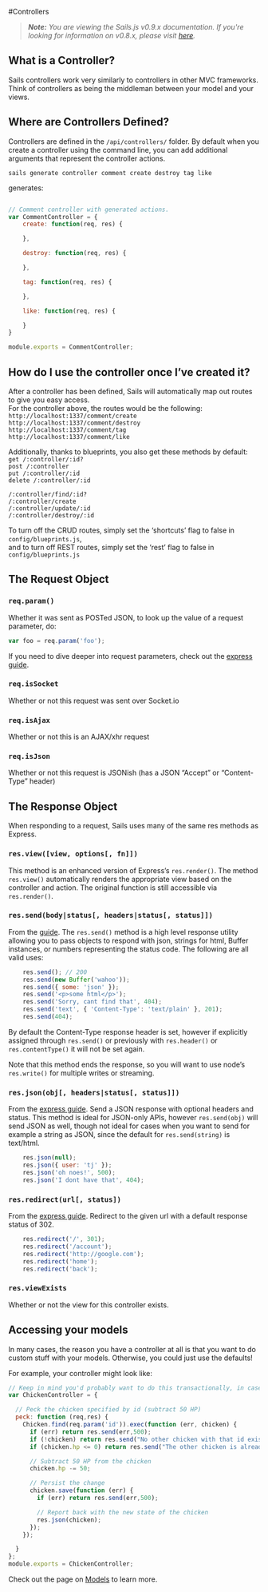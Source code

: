 #Controllers
> _**Note:** You are viewing the Sails.js v0.9.x documentation.  If you're looking for information on v0.8.x, please visit [here](http://08x.sailsjs.org)._

## What is a Controller?
Sails controllers work very similarly to controllers in other MVC frameworks. Think of controllers
as being the middleman between your model and your views.

## Where are Controllers Defined?
Controllers are defined in the `/api/controllers/` folder. By default when you create a
controller using the command line, you can add additional arguments that represent the controller
actions.

```
sails generate controller comment create destroy tag like
```
generates:
```javascript

// Comment controller with generated actions.
var CommentController = {
	create: function(req, res) {

	},

	destroy: function(req, res) {

	},

	tag: function(req, res) {

	},

	like: function(req, res) {

	}
}

module.exports = CommentController;
```

<!--
Alternively if you add a federated flag [[[2]]] to the end of your generate controller command the
controller will be created as a folder with each action being its own file. This is useful if
your actions contain a bunch of logic. No more super long controller files! The best part about this
is that, routing to these actions works the exact same way!

[[[3]]]
will create the directory, **api/controllers/comment/** with three files 
**/api/controllers/comment/create.js**,
**/api/controllers/comment/destory.js**, and
**/api/controllers/comment/tag.js**.

-->

## How do I use the controller once I&rsquo;ve created it?
After a controller has been defined, Sails will automatically map out routes to give you easy access.  
For the controller above, the routes would be the following:  
`http://localhost:1337/comment/create`  
`http://localhost:1337/comment/destroy`  
`http://localhost:1337/comment/tag`  
`http://localhost:1337/comment/like`  

Additionally, thanks to blueprints, you also get these methods by default:  
`get /:controller/:id?`  
`post /:controller`  
`put /:controller/:id`  
`delete /:controller/:id`  

`/:controller/find/:id?`  
`/:controller/create`  
`/:controller/update/:id`  
`/:controller/destroy/:id`  

To turn off the CRUD routes, simply set the &lsquo;shortcuts&rsquo; flag to false in `config/blueprints.js`,  
and to turn off REST routes, simply set the &lsquo;rest&rsquo; flag to false in `config/blueprints.js`

## The Request Object

### `req.param()`
Whether it was sent as POSTed JSON, to look up the value of a request parameter, do:

```javascript
var foo = req.param('foo');
```

If you need to dive deeper into request parameters, check out the <a href="http://expressjs.com/api.html#req.param">express guide</a>.


### `req.isSocket`
Whether or not this request was sent over Socket.io

### `req.isAjax`
Whether or not this is an AJAX/xhr request

### `req.isJson`
Whether or not this request is JSONish (has a JSON &ldquo;Accept&rdquo; or &ldquo;Content-Type&rdquo; header)


## The Response Object
When responding to a request, Sails uses many of the same res methods as Express.

### `res.view([view, options[, fn]])`
This method is an enhanced version of  Express&rsquo;s `res.render()`. The method `res.view()`
automatically renders the appropriate view based on the controller and action. The original function
is still accessible via `res.render()`.

### `res.send(body|status[, headers|status[, status]])`
From the <a href="http://expressjs.com/api.html#res.send"> guide</a>.
The `res.send()` method is a high level response utility allowing you to pass objects to respond
with json, strings for html, Buffer instances, or numbers representing the status code. The
following are all valid uses:

```javascript
	res.send(); // 200
	res.send(new Buffer('wahoo'));
	res.send({ some: 'json' });
	res.send('<p>some html</p>');
	res.send('Sorry, cant find that', 404);
	res.send('text', { 'Content-Type': 'text/plain' }, 201);
	res.send(404);
```

By default the Content-Type response header is set, however if explicitly assigned through
`res.send()` or previously with `res.header()` or `res.contentType()` it will not be set
again.

Note that this method ends the response, so you will want to use node’s `res.write()` for multiple
writes or streaming.

### `res.json(obj[, headers|status[, status]])`
From the <a href="http://expressjs.com/api.html#res.json">express guide</a>.
Send a JSON response with optional headers and status. This method is ideal for JSON-only APIs,
however `res.send(obj)` will send JSON as well, though not ideal for cases when you want to send
for example a string as JSON, since the default for `res.send(string)` is text/html.

```javascript
	res.json(null);
	res.json({ user: 'tj' });
	res.json('oh noes!', 500);
	res.json('I dont have that', 404);
```

### `res.redirect(url[, status])`
From the <a href="http://expressjs.com/api.html#res.redirect">express guide</a>.
Redirect to the given url with a default response status of 302.

```javascript
	res.redirect('/', 301);
	res.redirect('/account');
	res.redirect('http://google.com');
	res.redirect('home');
	res.redirect('back');
```

### `res.viewExists`
Whether or not the view for this controller exists.





## Accessing your models

In many cases, the reason you have a controller at all is that you want to do custom stuff with your models.  Otherwise, you could just use the defaults!

For example, your controller might look like:
```javascript
// Keep in mind you'd probably want to do this transactionally, in case the chicken is being pecked 
var ChickenController = {

  // Peck the chicken specified by id (subtract 50 HP)
  peck: function (req,res) {
    Chicken.find(req.param('id')).exec(function (err, chicken) {
      if (err) return res.send(err,500);
      if (!chicken) return res.send("No other chicken with that id exists!", 404);
      if (chicken.hp <= 0) return res.send("The other chicken is already dead!", 403);

      // Subtract 50 HP from the chicken
      chicken.hp -= 50;

      // Persist the change
      chicken.save(function (err) {
        if (err) return res.send(err,500);

        // Report back with the new state of the chicken
        res.json(chicken);
      });
    });

  }
};
module.exports = ChickenController;
```

Check out the page on [Models](https://github.com/balderdashy/sails/wiki/Models) to learn more.
